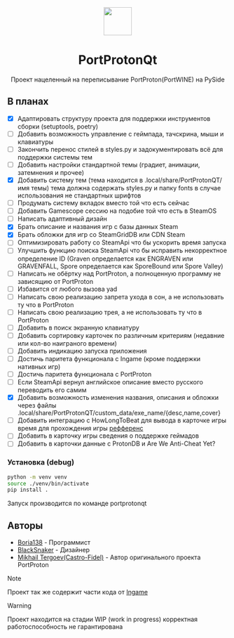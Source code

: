<div align="center">
  <img src="https://raw.githubusercontent.com/Castro-Fidel/PortWINE/master/data_from_portwine/img/gui/portproton.svg" width="64">
  <h1 align="center">PortProtonQt</h1>
  <p align="center">Проект нацеленный на переписывание PortProton(PortWINE) на PySide</p>
</div>

## В планах

- [X] Адаптировать структуру проекта для поддержки инструментов сборки (setuptools, poetry)
- [ ] Добавить возможность управление с геймпада, тачскрина, мыши и клавиатуры
- [ ] Закончить перенос стилей в styles.py и задокументировать всё для поддержки системы тем
- [ ] Добавить настройки стандартной темы (градиет, анимации, затемнения и прочее)
- [X] Добавить систему тем (тема находится в .local/share/PortProtonQT/имя темы) тема должна содержать styles.py и папку fonts в случае использования не стандартных шрифтов
- [ ] Продумать систему вкладок вместо той что есть сейчас
- [ ] Добавить Gamescope сессию на подобие той что есть в SteamOS
- [ ] Написать адаптивный дизайн
- [X] Брать описание и названия игр с базы данных Steam
- [X] Брать обложки для игр со SteamGridDB или CDN Steam
- [ ] Оптимизировать работу со SteamApi что бы ускорить время запуска
- [ ] Улучшить функцию поиска SteamApi что бы исправить некорректное определение ID (Graven определается как ENGRAVEN или GRAVENFALL, Spore определается как SporeBound или Spore Valley)
- [ ] Написать не обёртку над PortProton, а полноценную программу не зависящию от PortProton
- [ ] Избавится от любого вызова yad
- [ ] Написать свою реализацию запрета ухода в сон, а не использовать ту что в PortProton
- [ ] Написать свою реализацию трея, а не использовать ту что в PortProton
- [ ] Добавить в поиск экранную клавиатуру
- [ ] Добавить сортировку карточек по различным критериям (недавние или кол-во наиграного времени)
- [ ] Добавить индикацию запуска приложения
- [ ] Достичь паритета функционала с Ingame (кроме поддержки нативных игр)
- [ ] Достичь паритета функционала с PortProton
- [ ] Если SteamApi вернул английское описание вместо русского переводить его самим
- [X] Добавить возможность изменения названия, описания и обложки через файлы .local/share/PortProtonQT/custom_data/exe_name/{desc,name,cover}
- [ ] Добавить интеграцию с HowLongToBeat для вывода в карточке игры время для прохождения игры [рефференс](https://github.com/hulkrelax/hltb-for-deck)
- [ ] Добавить в карточку игры сведения о поддержке геймадов 
- [ ] Добавить в карточки данные с ProtonDB и Are We Anti-Cheat Yet?

### Установка (debug)

```sh
python -m venv venv
source ./venv/bin/activate
pip install .
```

Запуск производится по команде portprotonqt

## Авторы

* [Boria138](https://github.com/Boria138) - Программист
* [BlackSnaker](https://github.com/BlackSnaker) - Дизайнер
* [Mikhail Tergoev(Castro-Fidel)](https://github.com/Castro-Fidel) - Автор оригинального проекта PortProton

> [!NOTE]
> Проект так же содержит части кода от [Ingame](https://github.com/Castro-Fidel/ingame)

> [!WARNING]  
> Проект находится на стадии WIP (work in progress) корректная работоспособность не гарантирована
